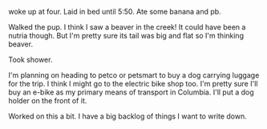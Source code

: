 woke up at four. Laid in bed until 5:50. Ate some banana and pb. 

Walked the pup. I think I saw a beaver in the creek! It could have been a nutria though. But I'm pretty sure its tail was big and flat so I'm thinking beaver.

Took shower. 

I'm planning on heading to petco or petsmart to buy a dog carrying luggage for the trip. I think I might go to the electric bike shop too. I'm pretty sure I'll buy an e-bike as my primary means of transport in Columbia. I'll put a dog holder on the front of it.

Worked on this a bit. I have a big backlog of things I want to write down. 